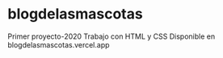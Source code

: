 # blogdelasmascotas
Primer proyecto-2020
Trabajo con HTML y CSS
Disponible en blogdelasmascotas.vercel.app

